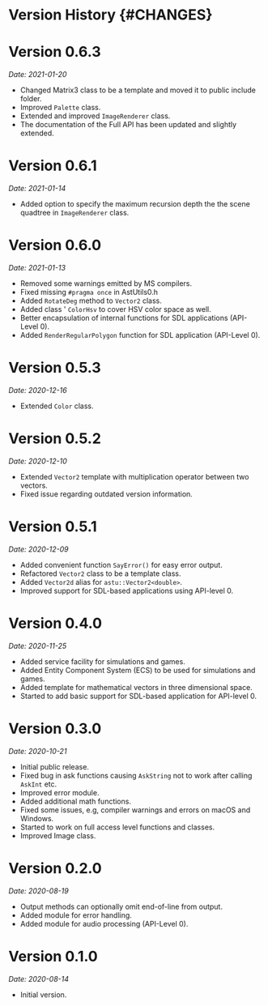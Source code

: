 
# Version History {#CHANGES}

# Version 0.6.3
*Date: 2021-01-20*

- Changed Matrix3 class to be a template and moved it to public include folder.
- Improved `Palette` class.
- Extended and improved `ImageRenderer` class.
- The documentation of the Full API has been updated and slightly extended.

# Version 0.6.1
*Date: 2021-01-14*

- Added option to specify the maximum recursion depth the the scene quadtree in `ImageRenderer` class.

# Version 0.6.0
*Date: 2021-01-13*

- Removed some warnings emitted by MS compilers.
- Fixed missing `#pragma once` in AstUtils0.h
- Added `RotateDeg` method to `Vector2` class.
- Added class ' `ColorHsv` to cover HSV color space as well.
- Better encapsulation of internal functions for SDL applications (API-Level 0).
- Added `RenderRegularPolygon` function for SDL application (API-Level 0).

# Version 0.5.3
*Date: 2020-12-16*
- Extended `Color` class.

# Version 0.5.2
*Date: 2020-12-10*

- Extended `Vector2` template with multiplication operator between two vectors.
- Fixed issue regarding outdated version information.

# Version 0.5.1
*Date: 2020-12-09*

- Added convenient function `SayError()` for easy error output.
- Refactored `Vector2` class to be a template class.
- Added `Vector2d` alias for `astu::Vector2<double>`.
- Improved support for SDL-based applications using API-level 0.

# Version 0.4.0
*Date: 2020-11-25*

- Added service facility for simulations and games.
- Added Entity Component System (ECS) to be used for simulations and games.
- Added template for mathematical vectors in three dimensional space.
- Started to add basic support for SDL-based application for API-level 0.

# Version 0.3.0
*Date: 2020-10-21*

- Initial public release.
- Fixed bug in ask functions causing `AskString` not to work after calling `AskInt` etc.
- Improved error module.
- Added additional math functions.
- Fixed some issues, e.g, compiler warnings and errors on macOS and Windows. 
- Started to work on full access level functions and classes.
- Improved Image class.

# Version 0.2.0
*Date: 2020-08-19*

- Output methods can optionally omit end-of-line from output.
- Added module for error handling.
- Added module for audio processing (API-Level 0).

# Version 0.1.0
*Date: 2020-08-14*

- Initial version.